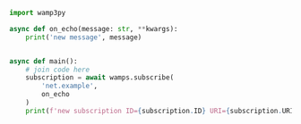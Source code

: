 <script>
import '~/styles/code.scss'
</script>

```python
import wamp3py

async def on_echo(message: str, **kwargs):
    print('new message', message)


async def main():
    # join code here
    subscription = await wamps.subscribe(
        'net.example',
        on_echo
    )
    print(f'new subscription ID={subscription.ID} URI={subscription.URI}')
```
